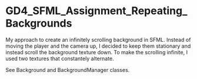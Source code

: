 # GD4_SFML_Assignment_Repeating_Backgrounds
 
My approach to create an infinitely scrolling background in SFML. Instead of moving the player and the camera up, I decided to keep them stationary and instead scroll the background texture down. To make the scrolling infinite, I used two textures that constantely alternate. 

See Background and BackgroundManager classes.
